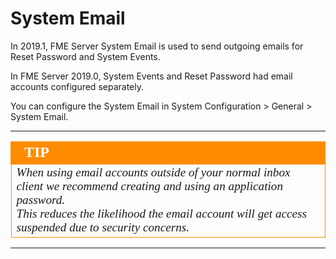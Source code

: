 # System Email #

In 2019.1, FME Server System Email is used to send outgoing emails for Reset Password and System Events.

In FME Server 2019.0, System Events and Reset Password had email accounts configured separately.

You can configure the System Email in System Configuration > General > System Email.

---

<!--Tip Section--> 

<table style="border-spacing: 0px">
<tr>
<td style="vertical-align:middle;background-color:darkorange;border: 2px solid darkorange">
<i class="fa fa-info-circle fa-lg fa-pull-left fa-fw" style="color:white;padding-right: 12px;vertical-align:text-top"></i>
<span style="color:white;font-size:x-large;font-weight: bold;font-family:serif">TIP</span>
</td>
</tr>

<tr>
<td style="border: 1px solid darkorange">
<span style="font-family:serif; font-style:italic; font-size:larger">
When using email accounts outside of your normal inbox client we recommend creating and using an application password.
<br>This reduces the likelihood the email account will get access suspended due to security concerns.
</span>
</td>
</tr>
</table>

---

